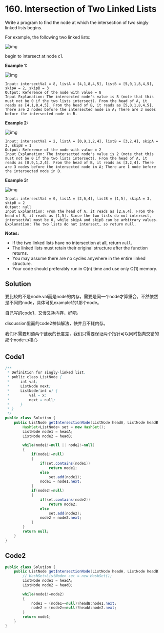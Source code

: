# 160. Intersection of Two Linked Lists

Write a program to find the node at which the intersection of two singly linked lists begins.

For example, the following two linked lists:

![img](https://assets.leetcode.com/uploads/2018/12/13/160_statement.png)



begin to intersect at node c1.

 

**Example 1:**

![img](https://assets.leetcode.com/uploads/2018/12/13/160_example_1.png)



```
Input: intersectVal = 8, listA = [4,1,8,4,5], listB = [5,0,1,8,4,5], skipA = 2, skipB = 3
Output: Reference of the node with value = 8
Input Explanation: The intersected node's value is 8 (note that this must not be 0 if the two lists intersect). From the head of A, it reads as [4,1,8,4,5]. From the head of B, it reads as [5,0,1,8,4,5]. There are 2 nodes before the intersected node in A; There are 3 nodes before the intersected node in B.
```

 

**Example 2:**

![img](https://assets.leetcode.com/uploads/2018/12/13/160_example_2.png)



```
Input: intersectVal = 2, listA = [0,9,1,2,4], listB = [3,2,4], skipA = 3, skipB = 1
Output: Reference of the node with value = 2
Input Explanation: The intersected node's value is 2 (note that this must not be 0 if the two lists intersect). From the head of A, it reads as [0,9,1,2,4]. From the head of B, it reads as [3,2,4]. There are 3 nodes before the intersected node in A; There are 1 node before the intersected node in B.
```

 

**Example 3:**

![img](https://assets.leetcode.com/uploads/2018/12/13/160_example_3.png)



```
Input: intersectVal = 0, listA = [2,6,4], listB = [1,5], skipA = 3, skipB = 2
Output: null
Input Explanation: From the head of A, it reads as [2,6,4]. From the head of B, it reads as [1,5]. Since the two lists do not intersect, intersectVal must be 0, while skipA and skipB can be arbitrary values.
Explanation: The two lists do not intersect, so return null.
```

 

**Notes:**

- If the two linked lists have no intersection at all, return `null`.
- The linked lists must retain their original structure after the function returns.
- You may assume there are no cycles anywhere in the entire linked structure.
- Your code should preferably run in O(n) time and use only O(1) memory.





## Solution

要比较的不是node.val而是node的内存，需要是同一个node才算重合，不然依然是不同的node，具体可见example1的1那个node。

自己写的code1，又慢又耗内存，好吧。

discussion里面的code2神仙解法，快并且不耗内存。

我们不需要知道两个链表的长度差，我们只需要保证两个指针可以同时指向交错的那个node👈核心



## Code1

```java
/**
 * Definition for singly-linked list.
 * public class ListNode {
 *     int val;
 *     ListNode next;
 *     ListNode(int x) {
 *         val = x;
 *         next = null;
 *     }
 * }
 */
public class Solution {
    public ListNode getIntersectionNode(ListNode headA, ListNode headB) {
        HashSet<ListNode> set = new HashSet();
        ListNode node1 = headA;
        ListNode node2 = headB;
        
        while(node1!=null || node2!=null)
        {
            if(node1!=null)
            {
                if(set.contains(node1))
                    return node1;
                else
                    set.add(node1);
                node1 = node1.next;
            }
            if(node2!=null)
            {
                if(set.contains(node2))
                    return node2;
                else
                    set.add(node2);
                node2 = node2.next;
            }
        }
        return null;
    }
}
```



## Code2

```java
public class Solution {
    public ListNode getIntersectionNode(ListNode headA, ListNode headB) {
        // HashSet<ListNode> set = new HashSet();
        ListNode node1 = headA;
        ListNode node2 = headB;
        
        while(node1!=node2)
        {
            node1 = (node1==null)?headB:node1.next;
            node2 = (node2==null)?headA:node2.next;
        }
        return node1;
    }
}
```


